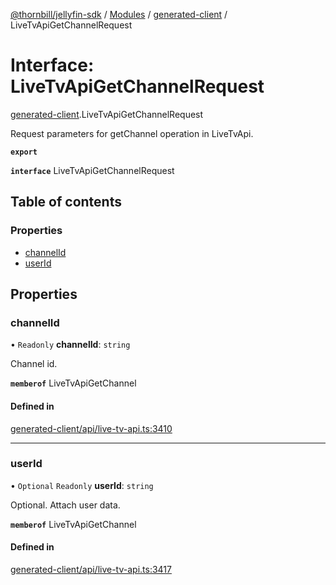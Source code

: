 [@thornbill/jellyfin-sdk](../README.md) / [Modules](../modules.md) / [generated-client](../modules/generated_client.md) / LiveTvApiGetChannelRequest

# Interface: LiveTvApiGetChannelRequest

[generated-client](../modules/generated_client.md).LiveTvApiGetChannelRequest

Request parameters for getChannel operation in LiveTvApi.

**`export`**

**`interface`** LiveTvApiGetChannelRequest

## Table of contents

### Properties

- [channelId](generated_client.LiveTvApiGetChannelRequest.md#channelid)
- [userId](generated_client.LiveTvApiGetChannelRequest.md#userid)

## Properties

### channelId

• `Readonly` **channelId**: `string`

Channel id.

**`memberof`** LiveTvApiGetChannel

#### Defined in

[generated-client/api/live-tv-api.ts:3410](https://github.com/thornbill/jellyfin-sdk-typescript/blob/029620a/src/generated-client/api/live-tv-api.ts#L3410)

___

### userId

• `Optional` `Readonly` **userId**: `string`

Optional. Attach user data.

**`memberof`** LiveTvApiGetChannel

#### Defined in

[generated-client/api/live-tv-api.ts:3417](https://github.com/thornbill/jellyfin-sdk-typescript/blob/029620a/src/generated-client/api/live-tv-api.ts#L3417)
